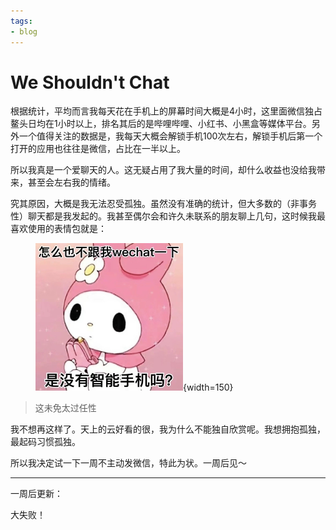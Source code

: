 ```yaml
---
tags:
- blog
---
```


# We Shouldn't Chat

根据统计，平均而言我每天花在手机上的屏幕时间大概是4小时，这里面微信独占鳌头日均在1小时以上，排名其后的是哔哩哔哩、小红书、小黑盒等媒体平台。另外一个值得关注的数据是，我每天大概会解锁手机100次左右，解锁手机后第一个打开的应用也往往是微信，占比在一半以上。

所以我真是一个爱聊天的人。这无疑占用了我大量的时间，却什么收益也没给我带来，甚至会左右我的情绪。

究其原因，大概是我无法忍受孤独。虽然没有准确的统计，但大多数的（非事务性）聊天都是我发起的。我甚至偶尔会和许久未联系的朋友聊上几句，这时候我最喜欢使用的表情包就是：

<figure markdown>

![](assets/2024-07-11-00-07-26.png){width=150}

</figure>

> 这未免太过任性

我不想再这样了。天上的云好看的很，我为什么不能独自欣赏呢。我想拥抱孤独，最起码习惯孤独。

所以我决定试一下一周不主动发微信，特此为状。一周后见～

<hr>

一周后更新：

大失败！